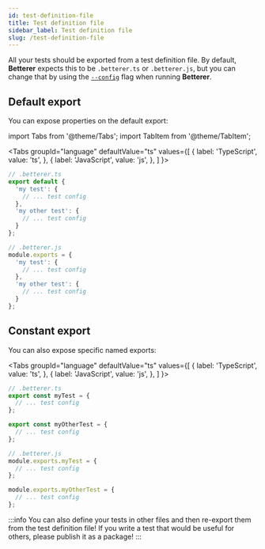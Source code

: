 ```yaml
---
id: test-definition-file
title: Test definition file
sidebar_label: Test definition file
slug: /test-definition-file
---
```


All your tests should be exported from a test definition file. By default, **Betterer** expects this to be `.betterer.ts` or `.betterer.js`, but you can change that by using the [`--config`](./running-betterer#start-options) flag when running **Betterer**.

## Default export

You can expose properties on the default export:

import Tabs from '@theme/Tabs';
import TabItem from '@theme/TabItem';

<!-- prettier-ignore -->
<Tabs
  groupId="language"
  defaultValue="ts"
  values={[
    { label: 'TypeScript', value: 'ts', },
    { label: 'JavaScript', value: 'js', },
  ]
}>
<TabItem value="ts">

```typescript
// .betterer.ts
export default {
  'my test': {
    // ... test config
  },
  'my other test': {
    // ... test config
  }
};
```

</TabItem>
<TabItem value="js">

```javascript
// .betterer.js
module.exports = {
  'my test': {
    // ... test config
  },
  'my other test': {
    // ... test config
  }
};
```

</TabItem>
</Tabs>

## Constant export

You can also expose specific named exports:

<!-- prettier-ignore -->
<Tabs
  groupId="language"
  defaultValue="ts"
  values={[
    { label: 'TypeScript', value: 'ts', },
    { label: 'JavaScript', value: 'js', },
  ]
}>
<TabItem value="ts">

```typescript
// .betterer.ts
export const myTest = {
  // ... test config
};

export const myOtherTest = {
  // ... test config
};
```

</TabItem>
<TabItem value="js">

```javascript
// .betterer.js
module.exports.myTest = {
  // ... test config
};

module.exports.myOtherTest = {
  // ... test config
};
```

</TabItem>
</Tabs>

:::info
You can also define your tests in other files and then re-export them from the test definition file! If you write a test that would be useful for others, please publish it as a package!
:::
